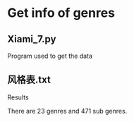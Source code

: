 # Get info of genres

## Xiami_7.py

Program used to get the data

## 风格表.txt

Results

There are 23 genres and 471 sub genres.

